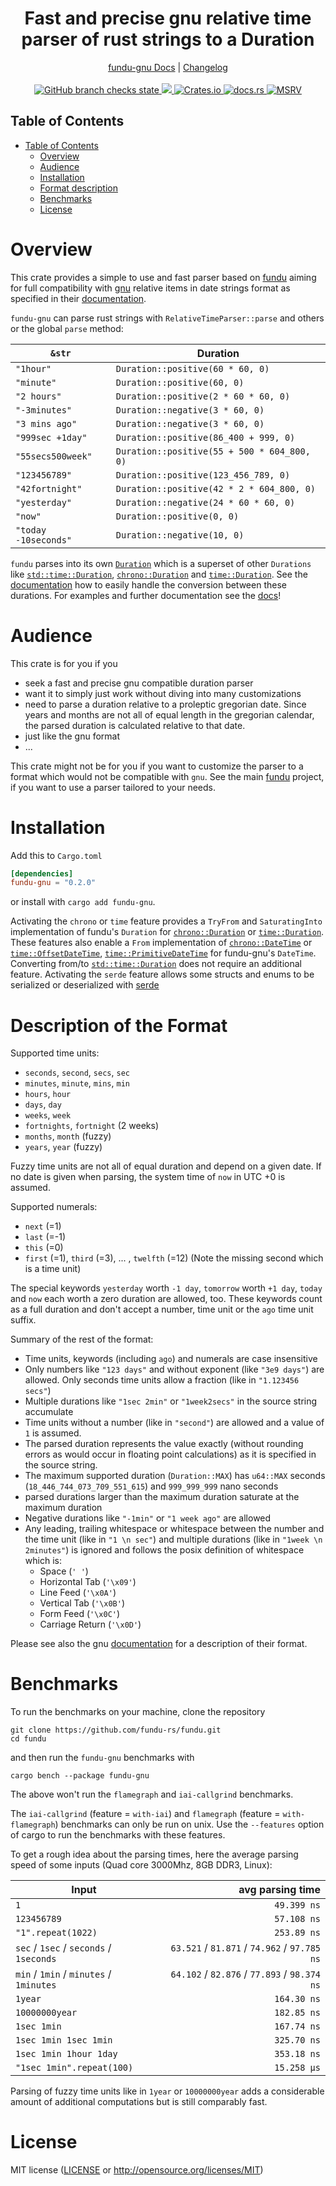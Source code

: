 <!--
 Copyright (c) 2023 Joining7943 <joining@posteo.de>

 This software is released under the MIT License.
 https://opensource.org/licenses/MIT
-->

<h1 align="center">Fast and precise gnu relative time parser of rust strings to a Duration</h1>
<div align="center">
    <a href="https://docs.rs/crate/fundu-gnu/">fundu-gnu Docs</a>
    |
    <a href="https://github.com/fundu-rs/fundu/blob/main/CHANGELOG.md">Changelog</a>
</div>
<br>
<div align="center">
    <a href="https://github.com/fundu-rs/fundu/actions">
        <img src="https://github.com/fundu-rs/fundu/actions/workflows/cicd.yml/badge.svg" alt="GitHub branch checks state"/>
    </a>
    <a href="https://codecov.io/gh/fundu-rs/fundu" >
        <img src="https://codecov.io/gh/fundu-rs/fundu/branch/main/graph/badge.svg?token=7GOQ1A6UPH"/>
    </a>
    <a href="https://crates.io/crates/fundu-gnu">
        <img src="https://img.shields.io/crates/v/fundu-gnu.svg" alt="Crates.io"/>
    </a>
    <a href="https://docs.rs/fundu-gnu/">
        <img src="https://docs.rs/fundu-gnu/badge.svg" alt="docs.rs"/>
    </a>
    <a href="https://github.com/rust-lang/rust">
        <img src="https://img.shields.io/badge/MSRV-1.64.0-brightgreen" alt="MSRV"/>
    </a>
</div>

## Table of Contents

- [Table of Contents](#table-of-contents)
    - [Overview](#overview)
    - [Audience](#audience)
    - [Installation](#installation)
    - [Format description](#description-of-the-format)
    - [Benchmarks](#benchmarks)
    - [License](#license)

# Overview

This crate provides a simple to use and fast parser based on [fundu](../README.md) aiming for full
compatibility with [gnu](https://www.gnu.org/) relative items in date strings format as specified in
their [documentation].

`fundu-gnu` can parse rust strings with `RelativeTimeParser::parse` and others or the global `parse`
method:

`&str` | Duration |
-- | -- |
`"1hour"`| `Duration::positive(60 * 60, 0)` |
`"minute"`| `Duration::positive(60, 0)` |
`"2 hours"`| `Duration::positive(2 * 60 * 60, 0)` |
`"-3minutes"`| `Duration::negative(3 * 60, 0)` |
`"3 mins ago"`| `Duration::negative(3 * 60, 0)` |
`"999sec +1day"`| `Duration::positive(86_400 + 999, 0)` |
`"55secs500week"`| `Duration::positive(55 + 500 * 604_800, 0)` |
`"123456789"`| `Duration::positive(123_456_789, 0)` |
`"42fortnight"`| `Duration::positive(42 * 2 * 604_800, 0)` |
`"yesterday"`| `Duration::negative(24 * 60 * 60, 0)` |
`"now"`| `Duration::positive(0, 0)` |
`"today -10seconds"`| `Duration::negative(10, 0)` |

`fundu` parses into its own [`Duration`] which is a superset of other `Durations` like
[`std::time::Duration`], [`chrono::Duration`] and [`time::Duration`]. See the
[documentation](https://docs.rs/fundu/latest/fundu/index.html#fundus-duration) how to easily handle
the conversion between these durations. For examples and further documentation see the
[docs](https://docs.rs/fundu-gnu/latest/fundu_gnu/)!

# Audience

This crate is for you if you

- seek a fast and precise gnu compatible duration parser
- want it to simply just work without diving into many customizations
- need to parse a duration relative to a proleptic gregorian date. Since years and months are not
all of equal length in the gregorian calendar, the parsed duration is calculated relative to that
date.
- just like the gnu format
- ...

This crate might not be for you if you want to customize the parser to a format which would not be
compatible with `gnu`. See the main [fundu](../README.md) project, if you want to use a parser
tailored to your needs.

# Installation

Add this to `Cargo.toml`

```toml
[dependencies]
fundu-gnu = "0.2.0"
```

or install with `cargo add fundu-gnu`.

Activating the `chrono` or `time` feature provides a `TryFrom` and `SaturatingInto` implementation
of fundu's `Duration` for [`chrono::Duration`] or [`time::Duration`]. These features also enable a
`From` implementation of [`chrono::DateTime`] or [`time::OffsetDateTime`],
[`time::PrimitiveDateTime`] for fundu-gnu's `DateTime`. Converting from/to [`std::time::Duration`]
does not require an additional feature. Activating the `serde` feature allows some structs and enums
to be serialized or deserialized with [serde](https://docs.rs/serde/latest/serde/)

# Description of the Format

Supported time units:

- `seconds`, `second`, `secs`, `sec`
- `minutes`, `minute`, `mins`, `min`
- `hours`, `hour`
- `days`, `day`
- `weeks`, `week`
- `fortnights`, `fortnight` (2 weeks)
- `months`, `month` (fuzzy)
- `years`, `year` (fuzzy)

Fuzzy time units are not all of equal duration and depend on a given date. If no date is given
when parsing, the system time of `now` in UTC +0 is assumed.

Supported numerals:

- `next` (=1)
- `last` (=-1)
- `this` (=0)
- `first` (=1), `third` (=3), ... , `twelfth` (=12) (Note the missing second which is a time unit)

The special keywords `yesterday` worth `-1 day`, `tomorrow` worth `+1 day`, `today` and `now`
each worth a zero duration are allowed, too. These keywords count as a full duration and don't
accept a number, time unit or the `ago` time unit suffix.

Summary of the rest of the format:

- Time units, keywords (including `ago`) and numerals are case insensitive
- Only numbers like `"123 days"` and without exponent (like `"3e9 days"`) are allowed. Only
seconds time units allow a fraction (like in `"1.123456 secs"`)
- Multiple durations like `"1sec 2min"` or `"1week2secs"` in the source string accumulate
- Time units without a number (like in `"second"`) are allowed and a value of `1` is assumed.
- The parsed duration represents the value exactly (without rounding errors as would occur in
floating point calculations) as it is specified in the source string.
- The maximum supported duration (`Duration::MAX`) has `u64::MAX` seconds
(`18_446_744_073_709_551_615`) and `999_999_999` nano seconds
- parsed durations larger than the maximum duration saturate at the maximum duration
- Negative durations like `"-1min"` or `"1 week ago"` are allowed
- Any leading, trailing whitespace or whitespace between the number and the time unit (like in
`"1 \n sec"`) and multiple durations (like in `"1week \n 2minutes"`) is ignored and follows the
posix definition of whitespace which is:
    - Space (`' '`)
    - Horizontal Tab (`'\x09'`)
    - Line Feed (`'\x0A'`)
    - Vertical Tab (`'\x0B'`)
    - Form Feed (`'\x0C'`)
    - Carriage Return (`'\x0D'`)

Please see also the gnu
[documentation](https://www.gnu.org/software/coreutils/manual/html_node/Relative-items-in-date-strings.html)
for a description of their format.

# Benchmarks

To run the benchmarks on your machine, clone the repository

```shell
git clone https://github.com/fundu-rs/fundu.git
cd fundu
```

and then run the `fundu-gnu` benchmarks with

```shell
cargo bench --package fundu-gnu
```

The above won't run the `flamegraph` and `iai-callgrind` benchmarks.

The `iai-callgrind` (feature = `with-iai`) and `flamegraph` (feature = `with-flamegraph`) benchmarks
can only be run on unix. Use the `--features` option of cargo to run the benchmarks with these
features.

To get a rough idea about the parsing times, here the average parsing speed of some inputs (Quad
core 3000Mhz, 8GB DDR3, Linux):

Input | avg parsing time
--- | ---:|
`1` | `49.399 ns`
`123456789` | `57.108 ns`
`"1".repeat(1022)` | `253.89 ns`
`sec` / `1sec` / `seconds` / `1seconds` | `63.521` / `81.871` / `74.962` / `97.785 ns`
`min` / `1min` / `minutes` / `1minutes` | `64.102` / `82.876` / `77.893` / `98.374 ns`
`1year` | `164.30 ns`
`10000000year` | `182.85 ns`
`1sec 1min` | `167.74 ns`
`1sec 1min 1sec 1min` | `325.70 ns`
`1sec 1min 1hour 1day` | `353.18 ns`
`"1sec 1min".repeat(100)` | `15.258 µs`

Parsing of fuzzy time units like in `1year` or `10000000year` adds a considerable amount of
additional computations but is still comparably fast.

# License

MIT license ([LICENSE](LICENSE) or <http://opensource.org/licenses/MIT>)

[`Duration`]: https://docs.rs/fundu-gnu/latest/fundu_gnu/struct.Duration.html
[`std::time::Duration`]: https://doc.rust-lang.org/std/time/struct.Duration.html
[`chrono::Duration`]: https://docs.rs/chrono/latest/chrono/struct.Duration.html
[`time::Duration`]: https://docs.rs/time/latest/time/struct.Duration.html
[`chrono::DateTime`]: https://docs.rs/chrono/latest/chrono/struct.DateTime.html
[`time::PrimitiveDateTime`]: https://docs.rs/time/latest/time/struct.PrimitiveDateTime.html
[`time::OffsetDateTime`]: https://docs.rs/time/latest/time/struct.OffsetDateTime.html
[documentation]: https://www.gnu.org/software/coreutils/manual/html_node/Relative-items-in-date-strings.html

